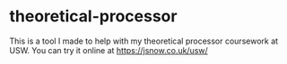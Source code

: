 # theoretical-processor
This is a tool I made to help with my theoretical processor coursework at USW.
You can try it online at https://jsnow.co.uk/usw/
